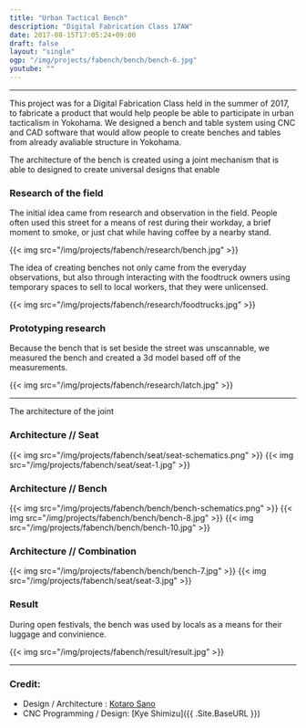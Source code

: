 ```yaml
---
title: "Urban Tactical Bench"
description: "Digital Fabrication Class 17AW"
date: 2017-08-15T17:05:24+09:00
draft: false
layout: "single"
ogp: "/img/projects/fabench/bench/bench-6.jpg"
youtube: ""
---
```

---
This project was for a Digital Fabrication Class held in the summer of 2017, to fabricate a product that would help people be able to participate in urban tacticalism in Yokohama.
We designed a bench and table system using CNC and CAD software that would allow people to create benches and tables from already avaliable structure in Yokohama.

The architecture of the bench is created using a joint mechanism that is able to designed to create universal designs that enable

### Research of the field
The initial idea came from research and observation in the field.
People often used this street for a means of rest during their workday, a brief moment to smoke, or just chat while having coffee by a nearby stand.

{{< img src="/img/projects/fabench/research/bench.jpg" >}}

The idea of creating benches not only came from the everyday observations, but also through interacting with the foodtruck owners using temporary spaces to sell to local workers, that they were unlicensed.

{{< img src="/img/projects/fabench/research/foodtrucks.jpg" >}}

### Prototyping research
Because the bench that is set beside the street was unscannable, we measured the bench and created a 3d model based off of the measurements.

{{< img src="/img/projects/fabench/research/latch.jpg" >}}

----
The architecture of the joint 

### Architecture // Seat
{{< img src="/img/projects/fabench/seat/seat-schematics.png" >}}
{{< img src="/img/projects/fabench/seat/seat-1.jpg" >}}

### Architecture // Bench
{{< img src="/img/projects/fabench/bench/bench-schematics.png" >}}
{{< img src="/img/projects/fabench/bench/bench-8.jpg" >}}
{{< img src="/img/projects/fabench/bench/bench-10.jpg" >}}

### Architecture // Combination
{{< img src="/img/projects/fabench/bench/bench-7.jpg" >}}
{{< img src="/img/projects/fabench/seat/seat-3.jpg" >}}


### Result
During open festivals, the bench was used by locals as a means for their luggage and convinience.

{{< img src="/img/projects/fabench/result/result.jpg" >}}


---
### Credit:

* Design / Architecture : [Kotaro Sano](https://kotarosano.tumblr.com/)
* CNC Programming / Design: [Kye Shimizu]({{ .Site.BaseURL }})
